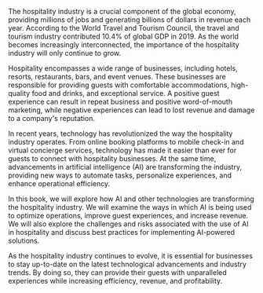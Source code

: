 
The hospitality industry is a crucial component of the global economy, providing millions of jobs and generating billions of dollars in revenue each year. According to the World Travel and Tourism Council, the travel and tourism industry contributed 10.4% of global GDP in 2019. As the world becomes increasingly interconnected, the importance of the hospitality industry will only continue to grow.

Hospitality encompasses a wide range of businesses, including hotels, resorts, restaurants, bars, and event venues. These businesses are responsible for providing guests with comfortable accommodations, high-quality food and drinks, and exceptional service. A positive guest experience can result in repeat business and positive word-of-mouth marketing, while negative experiences can lead to lost revenue and damage to a company's reputation.

In recent years, technology has revolutionized the way the hospitality industry operates. From online booking platforms to mobile check-in and virtual concierge services, technology has made it easier than ever for guests to connect with hospitality businesses. At the same time, advancements in artificial intelligence (AI) are transforming the industry, providing new ways to automate tasks, personalize experiences, and enhance operational efficiency.

In this book, we will explore how AI and other technologies are transforming the hospitality industry. We will examine the ways in which AI is being used to optimize operations, improve guest experiences, and increase revenue. We will also explore the challenges and risks associated with the use of AI in hospitality and discuss best practices for implementing AI-powered solutions.

As the hospitality industry continues to evolve, it is essential for businesses to stay up-to-date on the latest technological advancements and industry trends. By doing so, they can provide their guests with unparalleled experiences while increasing efficiency, revenue, and profitability.
